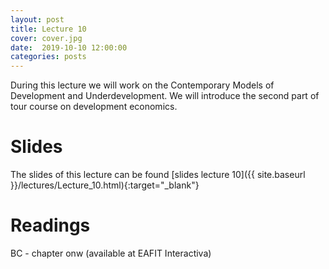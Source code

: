 ```yaml
---
layout: post
title: Lecture 10
cover: cover.jpg
date:  2019-10-10 12:00:00
categories: posts
---
```


During this lecture we will work on the Contemporary Models of Development and Underdevelopment. We will introduce the second part of tour course on development economics.


# Slides

The slides of this lecture can be found [slides lecture 10]({{ site.baseurl }}/lectures/Lecture_10.html){:target="_blank"} 

# Readings

BC - chapter onw (available at EAFIT Interactiva)
